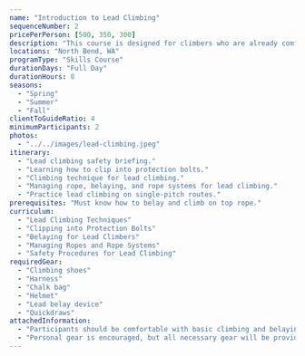 ```yaml
---
name: "Introduction to Lead Climbing"
sequenceNumber: 2
pricePerPerson: [500, 350, 300]
description: "This course is designed for climbers who are already comfortable belaying and climbing on top rope. Participants will learn how to lead climb on single-pitch sport routes with fixed bolts for protection."
locations: "North Bend, WA"
programType: "Skills Course"
durationDays: "Full Day"
durationHours: 8
seasons:
  - "Spring"
  - "Summer"
  - "Fall"
clientToGuideRatio: 4
minimumParticipants: 2
photos:
  - "../../images/lead-climbing.jpeg"
itinerary:
  - "Lead climbing safety briefing."
  - "Learning how to clip into protection bolts."
  - "Climbing technique for lead climbing."
  - "Managing rope, belaying, and rope systems for lead climbing."
  - "Practice lead climbing on single-pitch routes."
prerequisites: "Must know how to belay and climb on top rope."
curriculum:
  - "Lead Climbing Techniques"
  - "Clipping into Protection Bolts"
  - "Belaying for Lead Climbers"
  - "Managing Ropes and Rope Systems"
  - "Safety Procedures for Lead Climbing"
requiredGear:
  - "Climbing shoes"
  - "Harness"
  - "Chalk bag"
  - "Helmet"
  - "Lead belay device"
  - "Quickdraws"
attachedInformation:
  - "Participants should be comfortable with basic climbing and belaying techniques before attending."
  - "Personal gear is encouraged, but all necessary gear will be provided."
---
```

